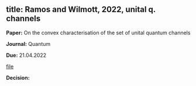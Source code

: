 title: Ramos and Wilmott, 2022, unital q. channels
---

**Paper:** On the convex characterisation of the set of unital quantum channels
 
**Journal:** Quantum

**Due:** 21.04.2022

[file](REF_ramos2022/file.pdf)


**Decision:** 



